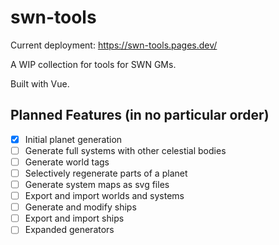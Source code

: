 # swn-tools

Current deployment: https://swn-tools.pages.dev/

A WIP collection for tools for SWN GMs.

Built with Vue.

## Planned Features (in no particular order)

- [x] Initial planet generation
- [ ] Generate full systems with other celestial bodies
- [ ] Generate world tags
- [ ] Selectively regenerate parts of a planet
- [ ] Generate system maps as svg files
- [ ] Export and import worlds and systems
- [ ] Generate and modify ships
- [ ] Export and import ships
- [ ] Expanded generators
